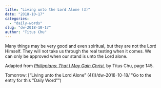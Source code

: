 ```yaml
---
title: "Living unto the Lord Alone (3)"
date: "2018-10-17"
categories: 
  - "daily-words"
slug: "dw-2018-10-17"
author: "Titus Chu"
---
```


Many things may be very good and even spiritual, but they are not the Lord Himself. They will not take us through the real testing when it comes. We can only be approved when our stand is unto the Lord alone.

Adapted from _[Philippians: That I May Gain Christ](/book-philippians/ "Go to the listing for this book"),_ by Titus Chu, page 145.

Tomorrow: [“Living unto the Lord Alone” (4)](/dw-2018-10-18/ "Go to the entry for this "Daily Word"")
